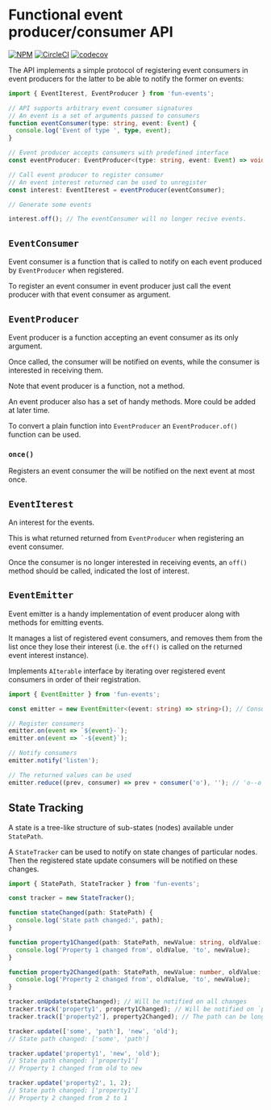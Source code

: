 Functional event producer/consumer API
======================================

[![NPM][npm-image]][npm-url]
[![CircleCI][ci-image]][ci-url]
[![codecov][codecov-image]][codecov-url]

The API implements a simple protocol of registering event consumers in event producers for the latter to be able
to notify the former on events:

```TypeScript
import { EventIterest, EventProducer } from 'fun-events';

// API supports arbitrary event consumer signatures
// An event is a set of arguments passed to consumers
function eventConsumer(type: string, event: Event) { 
  console.log('Event of type ', type, event);
}

// Event producer accepts consumers with predefined interface 
const eventProducer: EventProducer<(type: string, event: Event) => void>; // Some event producer;

// Call event producer to register consumer
// An event interest returned can be used to unregister
const interest: EventIterest = eventProducer(eventConsumer);

// Generate some events

interest.off(); // The eventConsumer will no longer recive events.
```


[npm-image]: https://img.shields.io/npm/v/fun-events.svg
[npm-url]: https://www.npmjs.com/package/fun-events
[ci-image]:https://circleci.com/gh/surol/fun-events.svg?style=shield
[ci-url]:https://circleci.com/gh/surol/fun-events  
[codecov-image]: https://codecov.io/gh/surol/fun-events/branch/master/graph/badge.svg
[codecov-url]: https://codecov.io/gh/surol/fun-events


`EventConsumer`
---------------

Event consumer is a function that is called to notify on each event produced by `EventProducer` when registered.

To register an event consumer in event producer just call the event producer with that event consumer as argument.


`EventProducer`
---------------

Event producer is a function accepting an event consumer as its only argument.

Once called, the consumer will be notified on events, while the consumer is interested in receiving them.

Note that event producer is a function, not a method.

An event producer also has a set of handy methods. More could be added at later time.

To convert a plain function into `EventProducer` an `EventProducer.of()` function can be used.


### `once()`

Registers an event consumer the will be notified on the next event at most once.


`EventIterest`
--------------

An interest for the events.

This is what returned returned from `EventProducer` when registering an event consumer.

Once the consumer is no longer interested in receiving events, an `off()` method should be called, indicated the
lost of interest.


`EventEmitter`
--------------

Event emitter is a handy implementation of event producer along with methods for emitting events.

It manages a list of registered event consumers, and removes them from the list once they lose their interest
(i.e. the `off()` is called on the returned event interest instance).

Implements `AIterable` interface by iterating over registered event consumers in order of their registration.

```TypeScript
import { EventEmitter } from 'fun-events';

const emitter = new EventEmitter<(event: string) => string>(); // Consumers may return values

// Register consumers
emitter.on(event => `${event}-`);
emitter.on(event => `-${event}`);

// Notify consumers
emitter.notify('listen');

// The returned values can be used
emitter.reduce((prev, consumer) => prev + consumer('o'), ''); // 'o--o` 
```


State Tracking
--------------

A state is a tree-like structure of sub-states (nodes) available under `StatePath`.

A `StateTracker` can be used to notify on state changes of particular nodes. Then the registered state update consumers
will be notified on these changes.

```TypeScript
import { StatePath, StateTracker } from 'fun-events';

const tracker = new StateTracker();

function stateChanged(path: StatePath) {
  console.log('State path changed:', path);
}

function property1Changed(path: StatePath, newValue: string, oldValue: string) {
  console.log('Property 1 changed from', oldValue, 'to', newValue);  
}

function property2Changed(path: StatePath, newValue: number, oldValue: number) {
  console.log('Property 2 changed from', oldValue, 'to', newValue);  
}

tracker.onUpdate(stateChanged); // Will be notified on all changes
tracker.track('property1', property1Changed); // Will be notified on `property1` changes
tracker.track(['property2'], property2Changed); // The path can be long

tracker.update(['some', 'path'], 'new', 'old');
// State path changed: ['some', 'path'] 

tracker.update('property1', 'new', 'old');
// State path changed: ['property1']
// Property 1 changed from old to new

tracker.update('property2', 1, 2);
// State path changed: ['property1']
// Property 2 changed from 2 to 1
```
